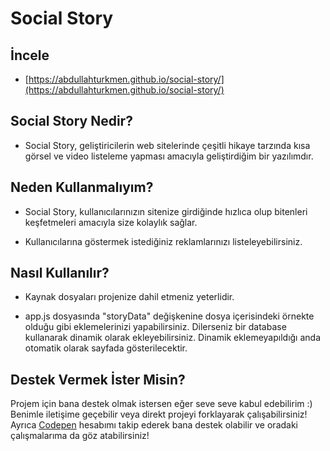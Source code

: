 # Social Story

## İncele

- [https://abdullahturkmen.github.io/social-story/](https://abdullahturkmen.github.io/social-story/)

## Social Story Nedir?

- Social Story, geliştiricilerin web sitelerinde çeşitli hikaye tarzında kısa görsel ve video listeleme yapması amacıyla geliştirdiğim bir yazılımdır.

## Neden Kullanmalıyım?

- Social Story, kullanıcılarınızın sitenize girdiğinde hızlıca olup bitenleri keşfetmeleri amacıyla size kolaylık sağlar.

- Kullanıcılarına göstermek istediğiniz reklamlarınızı listeleyebilirsiniz.

## Nasıl Kullanılır?

- Kaynak dosyaları projenize dahil etmeniz yeterlidir.

- app.js dosyasında "storyData" değişkenine dosya içerisindeki örnekte olduğu gibi eklemelerinizi yapabilirsiniz. Dilerseniz bir database kullanarak dinamik olarak ekleyebilirsiniz. Dinamik eklemeyapıldığı anda otomatik olarak sayfada gösterilecektir.

## Destek Vermek İster Misin?

Projem için bana destek olmak istersen eğer seve seve kabul edebilirim :) Benimle iletişime geçebilir veya direkt projeyi forklayarak çalışabilirsiniz! Ayrıca [Codepen](https://codepen.io/abdullahturkmen) hesabımı takip ederek bana destek olabilir ve oradaki çalışmalarıma da göz atabilirsiniz!